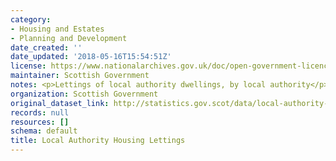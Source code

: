 ```yaml
---
category:
- Housing and Estates
- Planning and Development
date_created: ''
date_updated: '2018-05-16T15:54:51Z'
license: https://www.nationalarchives.gov.uk/doc/open-government-licence/version/3/
maintainer: Scottish Government
notes: <p>Lettings of local authority dwellings, by local authority</p>
organization: Scottish Government
original_dataset_link: http://statistics.gov.scot/data/local-authority-housing-lettings
records: null
resources: []
schema: default
title: Local Authority Housing Lettings
---
```

